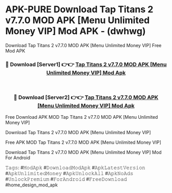 # APK-PURE Download Tap Titans 2 v7.7.0 MOD APK [Menu Unlimited Money VIP] Mod APK - (dwhwg)
Download Tap Titans 2 v7.7.0 MOD APK [Menu Unlimited Money VIP] Free Mod APK

<div align="center">
<h3>🔴 Download [Server1] 👉👉 <a href="https://apk-comot.site?title=Tap_Titans_2_v7.7.0_MOD_APK_[Menu_Unlimited_Money_VIP]">Tap Titans 2 v7.7.0 MOD APK [Menu Unlimited Money VIP] Mod Apk</a></h3><br>

<h3>🔴 Download [Server2] 👉👉 <a href="https://apk-comot.site?title=Tap_Titans_2_v7.7.0_MOD_APK_[Menu_Unlimited_Money_VIP]">Tap Titans 2 v7.7.0 MOD APK [Menu Unlimited Money VIP] Mod Apk</a></h3>
</div>


Free Download APK MOD Tap Titans 2 v7.7.0 MOD APK [Menu Unlimited Money VIP]

Download Tap Titans 2 v7.7.0 MOD APK [Menu Unlimited Money VIP] 

Free APK MOD Tap Titans 2 v7.7.0 MOD APK [Menu Unlimited Money VIP] 

Download Tap Titans 2 v7.7.0 MOD APK [Menu Unlimited Money VIP] Mod For Android

𝚃𝚊𝚐𝚜: #𝙼𝚘𝚍𝙰𝚙𝚔 #𝙳𝚘𝚠𝚗𝚕𝚘𝚊𝚍𝙼𝚘𝚍𝙰𝚙𝚔 #𝙰𝚙𝚔𝙻𝚊𝚝𝚎𝚜𝚝𝚅𝚎𝚛𝚜𝚒𝚘𝚗 #𝙰𝚙𝚔𝚄𝚗𝚕𝚒𝚖𝚒𝚝𝚎𝚍𝙼𝚘𝚗𝚎𝚢 #𝙰𝚙𝚔𝚄𝚗𝚕𝚘𝚌𝚔𝙰𝚕𝚕 #𝙰𝚙𝚔𝙽𝚘𝙰𝚍𝚜 #𝚄𝚗𝚕𝚘𝚌𝚔𝙿𝚛𝚎𝚖𝚒𝚞𝚖 #𝙵𝚘𝚛𝙰𝚗𝚍𝚛𝚘𝚒𝚍 #𝙵𝚛𝚎𝚎𝙳𝚘𝚠𝚗𝚕𝚘𝚊𝚍 #home_design_mod_apk